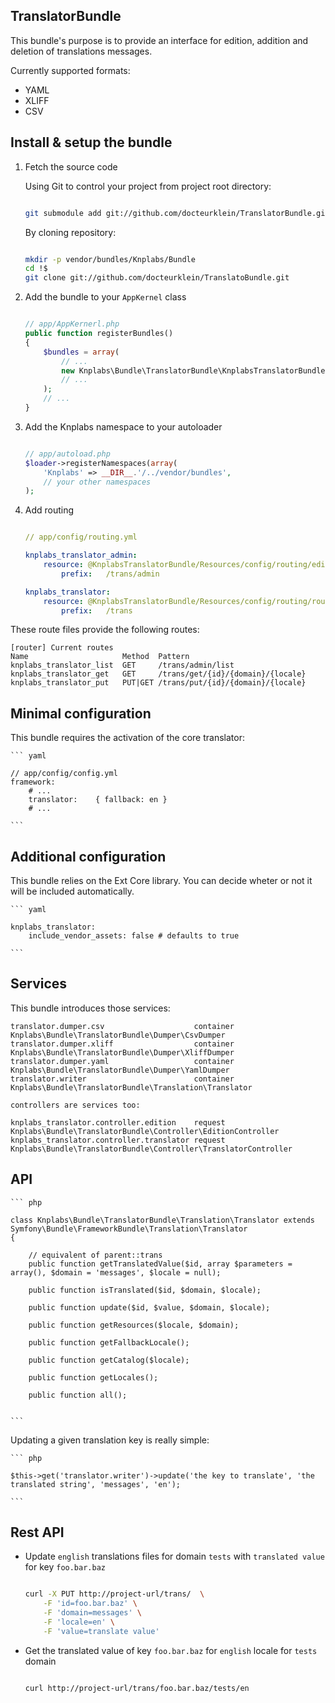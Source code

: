 
## TranslatorBundle

This bundle's purpose is to provide an interface for edition, addition and deletion
of translations messages.

Currently supported formats:

*   YAML
*   XLIFF
*   CSV


Install & setup the bundle
--------------------------

1.  Fetch the source code

    Using Git to control your project from project root directory:
    
    ``` bash 

    git submodule add git://github.com/docteurklein/TranslatorBundle.git vendor/bundles/Knplabs/Bundle/TranslatorBundle

    ```
        
    By cloning repository:
    
    ``` bash 

    mkdir -p vendor/bundles/Knplabs/Bundle
    cd !$
    git clone git://github.com/docteurklein/TranslatoBundle.git

    ```

2.  Add the bundle to your `AppKernel` class

    ``` php

    // app/AppKernerl.php
    public function registerBundles()
    {
        $bundles = array(
            // ...
            new Knplabs\Bundle\TranslatorBundle\KnplabsTranslatorBundle,
            // ...
        );
        // ...
    }
    
    ```

3.  Add the Knplabs namespace to your autoloader

    ```php

    // app/autoload.php
    $loader->registerNamespaces(array(
        'Knplabs' => __DIR__.'/../vendor/bundles',
        // your other namespaces
    );

    ```

4.  Add routing

    ``` yaml

    // app/config/routing.yml

    knplabs_translator_admin:
        resource: @KnplabsTranslatorBundle/Resources/config/routing/edition.yml
            prefix:   /trans/admin

    knplabs_translator:
        resource: @KnplabsTranslatorBundle/Resources/config/routing/routing.yml
            prefix:   /trans

    ```

These route files provide the following routes:

    [router] Current routes
    Name                     Method  Pattern
    knplabs_translator_list  GET     /trans/admin/list
    knplabs_translator_get   GET     /trans/get/{id}/{domain}/{locale}
    knplabs_translator_put   PUT|GET /trans/put/{id}/{domain}/{locale}



Minimal configuration
---------------------

This bundle requires the activation of the core translator:


    ``` yaml

    // app/config/config.yml
    framework:
        # ...
        translator:    { fallback: en }
        # ...

    ```

Additional configuration
------------------------

This bundle relies on the Ext Core library.
You can decide wheter or not it will be included automatically.

    ``` yaml

    knplabs_translator:
        include_vendor_assets: false # defaults to true

    ```

Services
--------

This bundle introduces those services:

    translator.dumper.csv                    container Knplabs\Bundle\TranslatorBundle\Dumper\CsvDumper
    translator.dumper.xliff                  container Knplabs\Bundle\TranslatorBundle\Dumper\XliffDumper
    translator.dumper.yaml                   container Knplabs\Bundle\TranslatorBundle\Dumper\YamlDumper
    translator.writer                        container Knplabs\Bundle\TranslatorBundle\Translation\Translator

    controllers are services too:

    knplabs_translator.controller.edition    request   Knplabs\Bundle\TranslatorBundle\Controller\EditionController
    knplabs_translator.controller.translator request   Knplabs\Bundle\TranslatorBundle\Controller\TranslatorController


API
---

    ``` php

    class Knplabs\Bundle\TranslatorBundle\Translation\Translator extends Symfony\Bundle\FrameworkBundle\Translation\Translator
    {

        // equivalent of parent::trans
        public function getTranslatedValue($id, array $parameters = array(), $domain = 'messages', $locale = null);

        public function isTranslated($id, $domain, $locale);

        public function update($id, $value, $domain, $locale);

        public function getResources($locale, $domain);

        public function getFallbackLocale();

        public function getCatalog($locale);

        public function getLocales();

        public function all();


    ```

Updating a given translation key is really simple:


    ``` php

    $this->get('translator.writer')->update('the key to translate', 'the translated string', 'messages', 'en');

    ```


Rest API
--------

*   Update `english` translations files for domain `tests` with `translated value` for key `foo.bar.baz`

    ``` bash

    curl -X PUT http://project-url/trans/  \
        -F 'id=foo.bar.baz' \
        -F 'domain=messages' \
        -F 'locale=en' \
        -F 'value=translate value' 

    ```

*   Get the translated value of key `foo.bar.baz` for `english` locale for `tests` domain

    ``` bash

    curl http://project-url/trans/foo.bar.baz/tests/en

    ```
